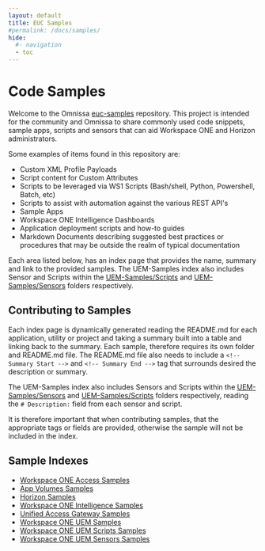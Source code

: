 ```yaml
---
layout: default
title: EUC Samples
#permalink: /docs/samples/
hide:
  #- navigation
  - toc
---
```


# Code Samples

Welcome to the Omnissa [euc-samples](https://github.com/euc-dev/euc-samples) repository.  This project is intended for the community and Omnissa to share commonly used code snippets, sample apps, scripts and sensors that can aid Workspace ONE and Horizon administrators. 

Some examples of items found in this repository are:

* Custom XML Profile Payloads
* Script content for Custom Attributes
* Scripts to be leveraged via WS1 Scripts (Bash/shell, Python, Powershell, Batch, etc)
* Scripts to assist with automation against the various REST API's
* Sample Apps
* Workspace ONE Intelligence Dashboards
* Application deployment scripts and how-to guides
* Markdown Documents describing suggested best practices or procedures that may be outside the realm of typical documentation

Each area listed below, has an index page that provides the name, summary and link to the provided samples. The UEM-Samples index also includes Sensor and Scripts within the [UEM-Samples/Scripts](https://github.com/euc-dev/euc-samples/tree/main/UEM-Samples/Scripts) and [UEM-Samples/Sensors](https://github.com/euc-dev/euc-samples/tree/main/UEM-Samples/Sensors) folders respectively.

## Contributing to Samples

Each index page is dynamically generated reading the README.md for each application, utility or project and taking a summary built into a table and linking back to the summary. Each sample, therefore requires its own folder and README.md file. The README.md file also needs to include a `<!-- Summary Start -->` and `<!-- Summary End -->` tag that surrounds desired the description or summary.

The UEM-Samples index also includes Sensors and Scripts within the [UEM-Samples/Sensors](https://github.com/euc-dev/euc-samples/tree/main/UEM-Samples/Sensors) and [UEM-Samples/Scripts](https://github.com/euc-dev/euc-samples/tree/main/UEM-Samples/Scripts) folders respectively, reading the `# Description:` field from each sensor and script.

It is therefore important that when contributing samples, that the appropriate tags or fields are provided, otherwise the sample will not be included in the index.

## Sample Indexes 

* [Workspace ONE Access Samples](./Access-Samples/index.md)
* [App Volumes Samples](./App-Volumes-Samples/index.md)
* [Horizon Samples](./Horizon-Samples/index.md)
* [Workspace ONE Intelligence Samples](./Intelligence-Samples/index.md)
* [Unified Access Gateway Samples](./UAG-Samples/index.md)
* [Workspace ONE UEM Samples](./UEM-Samples/index.md)
* [Workspace ONE UEM Scripts Samples](./UEM-Samples/scripts-index.md)
* [Workspace ONE UEM Sensors Samples](./UEM-Samples/sensors-index.md)
